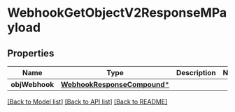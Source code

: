 # WebhookGetObjectV2ResponseMPayload

## Properties
Name | Type | Description | Notes
------------ | ------------- | ------------- | -------------
**objWebhook** | [**WebhookResponseCompound***](WebhookResponseCompound.md) |  | 

[[Back to Model list]](../README.md#documentation-for-models) [[Back to API list]](../README.md#documentation-for-api-endpoints) [[Back to README]](../README.md)


